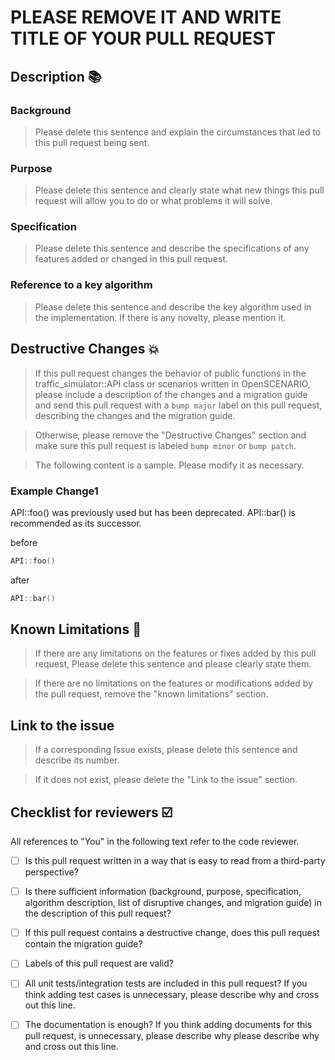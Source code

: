 # PLEASE REMOVE IT AND WRITE TITLE OF YOUR PULL REQUEST

## Description 📚

### Background

> Please delete this sentence and explain the circumstances that led to this pull request being sent.

### Purpose

> Please delete this sentence and clearly state what new things this pull request will allow you to do or what problems it will solve.

### Specification

> Please delete this sentence and describe the specifications of any features added or changed in this pull request.

### Reference to a key algorithm

> Please delete this sentence and describe the key algorithm used in the implementation. If there is any novelty, please mention it.

## Destructive Changes 💥

> If this pull request changes the behavior of public functions in the traffic_simulator::API class or scenarios written in OpenSCENARIO, please include a description of the changes and a migration guide and send this pull request with a `bump major` label on this pull request, describing the changes and the migration guide.

> Otherwise, please remove the "Destructive Changes" section and make sure this pull request is labeled `bump minor` or `bump patch`.

> The following content is a sample. Please modify it as necessary.
### Example Change1

API::foo() was previously used but has been deprecated.
API::bar() is recommended as its successor.

before
```C++
API::foo()
```

after
```C++
API::bar()
```

## Known Limitations 🧨

> If there are any limitations on the features or fixes added by this pull request, Please delete this sentence and please clearly state them.

> If there are no limitations on the features or modifications added by the pull request, remove the "known limitations" section.

## Link to the issue

> If a corresponding Issue exists, please delete this sentence and describe its number.

> If it does not exist, please delete the "Link to the issue" section.

## Checklist for reviewers ☑️

All references to "You" in the following text refer to the code reviewer.

 - [ ] Is this pull request written in a way that is easy to read from a third-party perspective?
 - [ ] Is there sufficient information (background, purpose, specification, algorithm description, list of disruptive changes, and migration guide) in the description of this pull request?
 - [ ] If this pull request contains a destructive change, does this pull request contain the migration guide?
 - [ ] Labels of this pull request are valid?
 - [ ] All unit tests/integration tests are included in this pull request? If you think adding test cases is unnecessary, please describe why and cross out this line.
 - [ ] The documentation is enough? If you think adding documents for this pull request, is unnecessary, please describe why please describe why and cross out this line.

